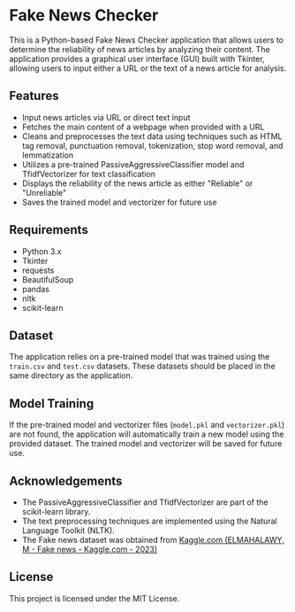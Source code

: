 # Fake News Checker
This is a Python-based Fake News Checker application that allows users to determine the reliability of news articles by analyzing their content. The application provides a graphical user interface (GUI) built with Tkinter, allowing users to input either a URL or the text of a news article for analysis.

## Features
- Input news articles via URL or direct text input
- Fetches the main content of a webpage when provided with a URL
- Cleans and preprocesses the text data using techniques such as HTML tag removal, punctuation removal, tokenization, stop word removal, and lemmatization
- Utilizes a pre-trained PassiveAggressiveClassifier model and TfidfVectorizer for text classification
- Displays the reliability of the news article as either "Reliable" or "Unreliable"
- Saves the trained model and vectorizer for future use

## Requirements
- Python 3.x
- Tkinter
- requests
- BeautifulSoup
- pandas
- nltk
- scikit-learn

## Dataset

The application relies on a pre-trained model that was trained using the `train.csv` and `test.csv` datasets. These datasets should be placed in the same directory as the application.

## Model Training

If the pre-trained model and vectorizer files (`model.pkl` and `vectorizer.pkl`) are not found, the application will automatically train a new model using the provided dataset. The trained model and vectorizer will be saved for future use.

## Acknowledgements
- The PassiveAggressiveClassifier and TfidfVectorizer are part of the scikit-learn library.
- The text preprocessing techniques are implemented using the Natural Language Toolkit (NLTK).
- The Fake news dataset was obtained from [Kaggle.com (ELMAHALAWY, M - Fake news - Kaggle.com - 2023)](https://www.kaggle.com/datasets/marwanelmahalawy/fake-news?resource=download)

## License

This project is licensed under the MIT License.
